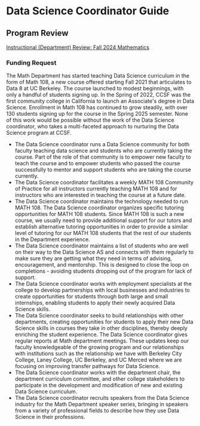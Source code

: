 # Data Science Coordinator Guide

## Program Review
[Instructional (Department) Review: Fall 2024 Mathematics
](https://ccsf.curricunet.com/DynamicReports/AllFieldsReportByEntity/80069?entityType=Module&reportId=146)

### Funding Request

The Math Department has started teaching Data Science curriculum in the form of Math 108, a new course offered starting Fall 2021 that articulates to Data 8 at UC Berkeley. The course launched to modest beginnings, with only a handful of students signing up. In the Spring of 2022, CCSF was the first community college in California to launch an Associate's degree in Data Science. Enrollment in Math 108 has continued to grow steadily, with over 130 students signing up for the course in the Spring 2025 semester. None of this work would be possible without the work of the Data Science coordinator, who takes a multi-faceted approach to nurturing the Data Science program at CCSF.
- The Data Science coordinator runs a Data Science community for both faculty teaching data science and students who are currently taking the course. Part of the role of that community is to empower new faculty to teach the course and to empower students who passed the course successfully to mentor and support students who are taking the course currently.
- The Data Science coordinator facilitates a weekly MATH 108 Community of Practice for all instructors currently teaching MATH 108 and for instructors who are interested in teaching the course at a future date.
- The Data Science coordinator maintains the technology needed to run MATH 108.
The Data Science coordinator organizes specific tutoring opportunities for MATH 108 students. Since MATH 108 is such a new course, we usually need to provide additional support for our tutors and establish alternative tutoring opportunities in order to provide a similar level of tutoring for our MATH 108 students that the rest of our students in the Department experience.
- The Data Science coordinator maintains a list of students who are well on their way to the Data Science AS and connects with them regularly to make sure they are getting what they need in terms of advising, encouragement, and mentorship. This is designed to close the loop on completions - avoiding students dropping out of the program for lack of support. 
- The Data Science coordinator works with employment specialists at the college to develop partnerships with local businesses and industries to create opportunities for students through both large and small internships, enabling students to apply their newly acquired Data Science skills.
- The Data Science coordinator seeks to build relationships with other departments, creating opportunities for students to apply their new Data Science skills in courses they take in other disciplines, thereby deeply enriching the student experience.
The Data Science coordinator gives regular reports at Math department meetings. These updates keep our faculty knowledgeable of the growing program and our relationships with institutions such as the relationship we have with Berkeley City College, Laney College, UC Berkeley, and UC Merced where we are focusing on improving transfer pathways for Data Science.
- The Data Science coordinator works with the department chair, the department curriculum committee, and other college stakeholders to participate in the development and modification of new and existing Data Science curriculum. 
- The Data Science coordinator recruits speakers from the Data Science industry for the Math Department speaker series, bringing in speakers from a variety of professional fields to describe how they use Data Science in their professions.